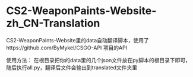# CS2-WeaponPaints-Website-zh_CN-Translation
CS2-WeaponPaints-Website里的data自动翻译脚本，使用了https://github.com/ByMykel/CSGO-API 项目的API

使用方法：
在根目录把你的data里的几个json文件放在py脚本的根目录下即可，随后执行all.py，翻译后文件会输出到translated文件夹里
